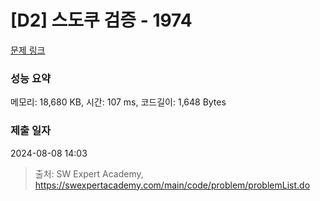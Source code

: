 # [D2] 스도쿠 검증 - 1974 

[문제 링크](https://swexpertacademy.com/main/code/problem/problemDetail.do?contestProbId=AV5Psz16AYEDFAUq) 

### 성능 요약

메모리: 18,680 KB, 시간: 107 ms, 코드길이: 1,648 Bytes

### 제출 일자

2024-08-08 14:03



> 출처: SW Expert Academy, https://swexpertacademy.com/main/code/problem/problemList.do